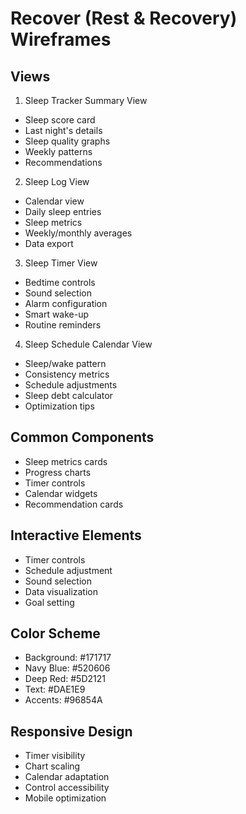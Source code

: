 # Recover (Rest & Recovery) Wireframes

## Views
1. Sleep Tracker Summary View
- Sleep score card
- Last night's details
- Sleep quality graphs
- Weekly patterns
- Recommendations

2. Sleep Log View
- Calendar view
- Daily sleep entries
- Sleep metrics
- Weekly/monthly averages
- Data export

3. Sleep Timer View
- Bedtime controls
- Sound selection
- Alarm configuration
- Smart wake-up
- Routine reminders

4. Sleep Schedule Calendar View
- Sleep/wake pattern
- Consistency metrics
- Schedule adjustments
- Sleep debt calculator
- Optimization tips

## Common Components
- Sleep metrics cards
- Progress charts
- Timer controls
- Calendar widgets
- Recommendation cards

## Interactive Elements
- Timer controls
- Schedule adjustment
- Sound selection
- Data visualization
- Goal setting

## Color Scheme
- Background: #171717
- Navy Blue: #520606
- Deep Red: #5D2121
- Text: #DAE1E9
- Accents: #96854A

## Responsive Design
- Timer visibility
- Chart scaling
- Calendar adaptation
- Control accessibility
- Mobile optimization
